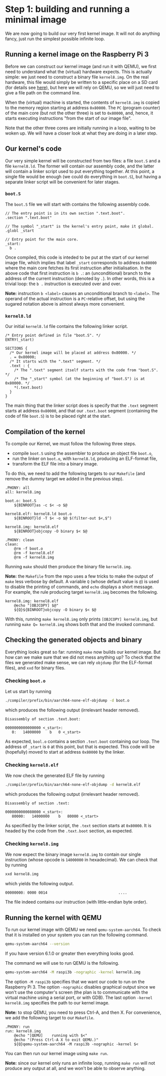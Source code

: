 Step 1: building and running a minimal image
============================================

We are now going to build our very first kernel image. It will not do anything
fancy, just run the simplest possible infinite loop.


Running a kernel image on the Raspberry Pi 3
--------------------------------------------

Before we can construct our kernel image (and run it with QEMU), we first need
to understand what the (virtual) hardware expects. This is actually simple: we
just need to construct a binary file `kernel8.img`. On the real hardware, this
file would simply be written to a specific place on a SD card (for details see
[here](https://wiki.osdev.org/Raspberry_Pi_Bare_Bones)), but here we will rely
on QEMU, so we will just need to give a file path on the command line.

When the (virtual) machine is started, the contents of `kernel8.img` is copied
to the memory region starting at address `0x80000`. The `PC` (program counter)
of the main core (but not the other three) is set to `0x80000`, and, hence, it
starts executing instructions "from the start of our image file".

Note that the other three cores are initially running in a loop, waiting to be
woken up. We will have a closer look at what they are doing in a later step.


Our kernel's code
-----------------

Our very simple kernel will be constructed from two files: a file `boot.S` and
a file `kernel8.ld`. The former will contain our assembly code, and the latter
will contain a linker script used to put everything together. At this point, a
single file would be enough (we could do everything in `boot.S`), but having a
separate linker script will be convenient for later stages.

### `boot.S`

The `boot.S` file we will start with contains the following assembly code.
```gas
// The entry point is in its own section ".text.boot".
.section ".text.boot"

// The symbol "_start" is the kernel's entry point, make it global.
.globl _start

// Entry point for the main core.
_start:
  b .
```
Once compiled, this code is inteded to be put at the start of our kernel image
file, which implies that label `_start` corresponds to address `0x80000` where
the main core fetches its first instruction after initialisation. In the above
code that first instruction is `b .`: an (unconditional) branch to the address
of the current instruction (denoted by `.`). In other words, this is a trivial
loop: the `b .` instruction is executed over and over.

**Note:** instruction `b <label>` causes an unconditional branch to `<label>`.
The operand of the actual instruction is a `PC`-relative offset, but using the
sugared notation above is almost always more convenient.

### `kernel8.ld`

Our initial `kernel8.ld` file contains the following linker script.
```ld
/* Entry point defined in file "boot.S". */
ENTRY(_start)
 
SECTIONS {
  /* Our kernel image will be placed at address 0x80000. */
  . = 0x80000;
  /* It starts with the ".text" segment. */
  .text : {
    /* The ".text" segment itself starts with the code from "boot.S". */
    /* The "_start" symbol (at the beginning of "boot.S") is at 0x80000. */
    *(.text.boot)
  }
}
```
The main thing that the linker script does is specify that the `.text` segment
starts at address `0x80000`, and that our `.text.boot` segment (containing the
code of file `boot.S`) is to be placed right at the start.


Compilation of the kernel
-------------------------

To compile our Kernel, we must follow the following three steps.
- compile `boot.S` using the assembler to produce an object file `boot.o`,
- run the linker on `boot.o`, with `kernel8.ld`, producing an ELF-format file,
- transform the ELF file into a binary image.

To do this, we need to add the following targets to our `Makefile` (and remove
the dummy target we added in the previous step).
```make
.PHONY: all
all: kernel8.img

boot.o: boot.S
	${BINROOT}as -c $< -o $@

kernel8.elf: kernel8.ld boot.o
	${BINROOT}ld -T $< -o $@ $(filter-out $<,$^)

kernel8.img: kernel8.elf
	${BINROOT}objcopy -O binary $< $@

.PHONY: clean
clean:
	@rm -f boot.o
	@rm -f kernel8.elf
	@rm -f kernel8.img
```
Running `make` should then produce the binary file `kernel8.img`.

**Note:** the `Makefile` from the repo uses a few tricks to make the output of
`make` less verbose by default. A variable `Q` (whose default value is `@`) is
used to disable the printing of commands, and `echo` displays a short message.
For example, the rule producing target `kernel8.img` becomes the following.
```make
kernel8.img: kernel8.elf
	@echo "[OBJCOPY] $@"
	${Q}${BINROOT}objcopy -O binary $< $@
```
With this, running `make kernel8.img` only prints `[OBJCOPY] kernel8.img`, but
running `make Q= kernel8.img` shows both that and the invoked command.


Checking the generated objects and binary
-----------------------------------------

Everything looks great so far: running `make` now builds our kernel image. But
how can we make sure that we did not mess anything up? To check that the files
we generated make sense, we can rely `objdump` (for the ELF-format files), and
`xxd` for binary files.

### Checking `boot.o`

Let us start by running
```sh
./compiler/prefix/bin/aarch64-none-elf-objdump -d boot.o
```
which produces the following output (irrelevant header removed).
```
Disassembly of section .text.boot:

0000000000000000 <_start>:
   0:	14000000 	b	0 <_start>
```
As expected, `bool.o` contains a section `.text.boot` containing our loop. The
address of `_start` is `0` at this point, but that is expected. This code will
be (hopefully) moved to start at address `0x80000` by the linker.

### Checking `kernel8.elf`

We now check the generated ELF file by running
```sh
./compiler/prefix/bin/aarch64-none-elf-objdump -d kernel8.elf
```
which produces the following output (irrelevant header removed).
```
Disassembly of section .text:

0000000000080000 <_start>:
   80000:	14000000 	b	80000 <_start>
```
As specified by the linker script, the `.text` section starts at `0x80000`. It
is headed by the code from the `.text.boot` section, as expected.

### Checking `kernel8.img`

We now expect the binary image `kernel8.img` to contain our single instruction
(whose opcode is `14000000` in hexadecimal). We can check that by running
```sh
xxd kernel8.img
```
which yields the following output.
```
00000000: 0000 0014                                ....
```
The file indeed contains our instruction (with little-endian byte order).


Running the kernel with QEMU
----------------------------

To run our kernel image with QEMU we need `qemu-system-aarch64`. To check that
it is installed on your system you can run the following command.
```sh
qemu-system-aarch64 --version
```
If you have version 6.1.0 or greater then everything looks good.

The command we will use to run QEMU is the following.
```sh
qemu-system-aarch64 -M raspi3b -nographic -kernel kernel8.img
```
The option `-M raspi3b` specifies that we want our code to run on the Raspberry
Pi 3. The option `-nographic` disables graphical output since we won't use the
computer's screen (the plan is to communicate with the virtual machine using a
serial port, or with GDB). The last option `-kernel kernel8.img` specifies the
path to our kernel image.

**Note:** to stop QEMU, you need to press Ctrl-A, and then X. For convenience,
we add the following target to our `Makefile`.
```make
.PHONY: run
run: kernel8.img
	@echo "[QEMU]    running with $<"
	@echo "(Press Ctrl-A X to exit QEMU.)"
	${Q}qemu-system-aarch64 -M raspi3b -nographic -kernel $<
```
You can then run our kernel image using `make run`.

**Note:** since our kernel only runs an infinite loop, running `make run` will
not produce any output at all, and we won't be able to observe anything.
